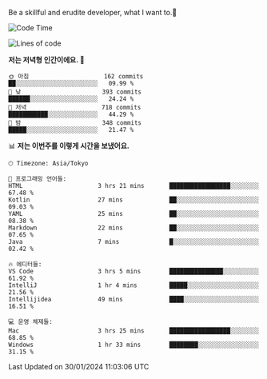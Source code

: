 Be a skillful and erudite developer, what I want to.👶

<!--START_SECTION:waka-->
![Code Time](http://img.shields.io/badge/Code%20Time-425%20hrs%2057%20mins-blue)

![Lines of code](https://img.shields.io/badge/%EC%A0%80%EB%8A%94%20%EC%97%AC%ED%83%9C%EA%B9%8C%EC%A7%80%20-756.1%20thousand%20%EC%A4%84%EC%9D%98%20%EC%BD%94%EB%93%9C%EB%A5%BC%20%EC%9E%91%EC%84%B1%ED%96%88%EC%96%B4%EC%9A%94.-blue)

**저는 저녁형 인간이에요. 🦉** 

```text
🌞 아침                     162 commits         ██░░░░░░░░░░░░░░░░░░░░░░░   09.99 % 
🌆 낮　                     393 commits         ██████░░░░░░░░░░░░░░░░░░░   24.24 % 
🌃 저녁                     718 commits         ███████████░░░░░░░░░░░░░░   44.29 % 
🌙 밤　                     348 commits         █████░░░░░░░░░░░░░░░░░░░░   21.47 % 
```


📊 **저는 이번주를 이렇게 시간을 보냈어요.** 

```text
🕑︎ Timezone: Asia/Tokyo

💬 프로그래밍 언어들: 
HTML                     3 hrs 21 mins       █████████████████░░░░░░░░   67.48 % 
Kotlin                   27 mins             ██░░░░░░░░░░░░░░░░░░░░░░░   09.03 % 
YAML                     25 mins             ██░░░░░░░░░░░░░░░░░░░░░░░   08.38 % 
Markdown                 22 mins             ██░░░░░░░░░░░░░░░░░░░░░░░   07.65 % 
Java                     7 mins              █░░░░░░░░░░░░░░░░░░░░░░░░   02.42 % 

🔥 에디터들: 
VS Code                  3 hrs 5 mins        ███████████████░░░░░░░░░░   61.92 % 
IntelliJ                 1 hr 4 mins         █████░░░░░░░░░░░░░░░░░░░░   21.56 % 
Intellijidea             49 mins             ████░░░░░░░░░░░░░░░░░░░░░   16.51 % 

💻 운영 체제들: 
Mac                      3 hrs 25 mins       █████████████████░░░░░░░░   68.85 % 
Windows                  1 hr 33 mins        ████████░░░░░░░░░░░░░░░░░   31.15 % 
```


 Last Updated on 30/01/2024 11:03:06 UTC
<!--END_SECTION:waka-->
